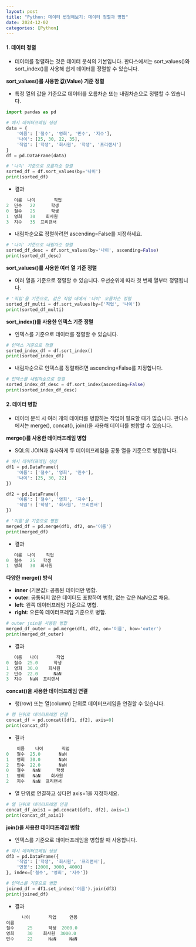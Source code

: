 ```yaml
---
layout: post
title: "Python: 데이터 변형해보기: 데이터 정렬과 병합"
date: 2024-12-02
categories: [Python] 
---
```


#### 1. 데이터 정렬

- 데이터를 정렬하는 것은 데이터 분석의 기본입니다. 판다스에서는 sort_values()와 sort_index()를 사용해 쉽게 데이터를 정렬할 수 있습니다.

**sort_values()를 사용한 값(Value) 기준 정렬**

- 특정 열의 값을 기준으로 데이터를 오름차순 또는 내림차순으로 정렬할 수 있습니다.

```python
import pandas as pd

# 예시 데이터프레임 생성
data = {
    '이름': ['철수', '영희', '민수', '지수'],
    '나이': [25, 30, 22, 35],
    '직업': ['학생', '회사원', '학생', '프리랜서']
}
df = pd.DataFrame(data)

# '나이' 기준으로 오름차순 정렬
sorted_df = df.sort_values(by='나이')
print(sorted_df)
```

- 결과

```python
   이름  나이       직업
2  민수   22      학생
0  철수   25      학생
1  영희   30    회사원
3  지수   35  프리랜서
```

- 내림차순으로 정렬하려면 ascending=False를 지정하세요.

```python
# '나이' 기준으로 내림차순 정렬
sorted_df_desc = df.sort_values(by='나이', ascending=False)
print(sorted_df_desc)
```

**sort_values()를 사용한 여러 열 기준 정렬**

- 여러 열을 기준으로 정렬할 수 있습니다. 우선순위에 따라 첫 번째 열부터 정렬됩니다.

```python
# '직업'을 기준으로, 같은 직업 내에서 '나이' 오름차순 정렬
sorted_df_multi = df.sort_values(by=['직업', '나이'])
print(sorted_df_multi)
```

**sort_index()를 사용한 인덱스 기준 정렬**

- 인덱스를 기준으로 데이터를 정렬할 수 있습니다.

```python
# 인덱스 기준으로 정렬
sorted_index_df = df.sort_index()
print(sorted_index_df)
```

- 내림차순으로 인덱스를 정렬하려면 ascending=False를 지정합니다.

```python
# 인덱스를 내림차순으로 정렬
sorted_index_df_desc = df.sort_index(ascending=False)
print(sorted_index_df_desc)
```

#### 2. 데이터 병합

- 데이터 분석 시 여러 개의 데이터를 병합하는 작업이 필요할 때가 많습니다. 판다스에서는 merge(), concat(), join()을 사용해 데이터를 병합할 수 있습니다.

**merge()를 사용한 데이터프레임 병합**

- SQL의 JOIN과 유사하게 두 데이터프레임을 공통 열을 기준으로 병합합니다.

```python
# 예시 데이터프레임 생성
df1 = pd.DataFrame({
    '이름': ['철수', '영희', '민수'],
    '나이': [25, 30, 22]
})

df2 = pd.DataFrame({
    '이름': ['철수', '영희', '지수'],
    '직업': ['학생', '회사원', '프리랜서']
})

# '이름'을 기준으로 병합
merged_df = pd.merge(df1, df2, on='이름')
print(merged_df)
```

- 결과

```python
   이름  나이    직업
0  철수   25   학생
1  영희   30  회사원
```

**다양한 merge() 방식**

- **inner** (기본값): 공통된 데이터만 병합.
- **outer**: 공통되지 않은 데이터도 포함하여 병합, 없는 값은 NaN으로 채움.
- **left**: 왼쪽 데이터프레임 기준으로 병합.
- **right**: 오른쪽 데이터프레임 기준으로 병합.

```python
# outer join을 사용한 병합
merged_df_outer = pd.merge(df1, df2, on='이름', how='outer')
print(merged_df_outer)
```

- 결과

```python
   이름   나이       직업
0  철수  25.0      학생
1  영희  30.0    회사원
2  민수  22.0      NaN
3  지수   NaN  프리랜서
```

**concat()을 사용한 데이터프레임 연결**

- 행(row) 또는 열(column) 단위로 데이터프레임을 연결할 수 있습니다.

```python
# 행 단위로 데이터프레임 연결
concat_df = pd.concat([df1, df2], axis=0)
print(concat_df)
```

- 결과

```python
    이름    나이       직업
0   철수  25.0       NaN
1   영희  30.0       NaN
2   민수  22.0       NaN
0   철수   NaN      학생
1   영희   NaN    회사원
2   지수   NaN  프리랜서
```

- 열 단위로 연결하고 싶다면 axis=1을 지정하세요.

```python
# 열 단위로 데이터프레임 연결
concat_df_axis1 = pd.concat([df1, df2], axis=1)
print(concat_df_axis1)
```

**join()을 사용한 데이터프레임 병합**

- 인덱스를 기준으로 데이터프레임을 병합할 때 사용합니다.

```python
# 예시 데이터프레임 생성
df3 = pd.DataFrame({
    '직업': ['학생', '회사원', '프리랜서'],
    '연봉': [2000, 3000, 4000]
}, index=['철수', '영희', '지수'])

# 인덱스를 기준으로 병합
joined_df = df1.set_index('이름').join(df3)
print(joined_df)
```

- 결과

```python
      나이       직업     연봉
이름
철수     25      학생  2000.0
영희     30    회사원  3000.0
민수     22      NaN     NaN
```
